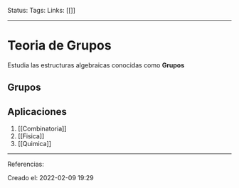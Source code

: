 Status:
Tags: 
Links: [[]]
___
# Teoria de Grupos
Estudia las estructuras algebraicas conocidas como **Grupos**

## Grupos

## Aplicaciones
1. [[Combinatoria]]
2. [[Fisica]]
3. [[Quimica]]
___
Referencias:

Creado el: 2022-02-09 19:29